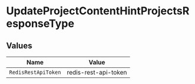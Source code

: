 # UpdateProjectContentHintProjectsResponseType


## Values

| Name                 | Value                |
| -------------------- | -------------------- |
| `RedisRestApiToken`  | redis-rest-api-token |